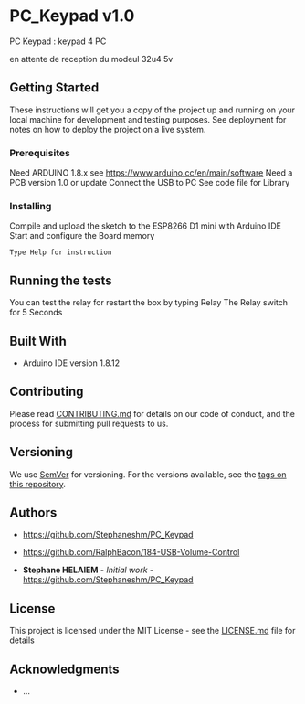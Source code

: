 # PC_Keypad v1.0

PC Keypad : keypad 4 PC

en attente de reception du modeul 32u4 5v


## Getting Started

These instructions will get you a copy of the project up and running on your local machine for development and testing purposes. See deployment for notes on how to deploy the project on a live system.

### Prerequisites

Need ARDUINO 1.8.x see https://www.arduino.cc/en/main/software
Need a PCB version 1.0 or update
Connect the USB to PC
See code file for Library


### Installing

Compile and upload the sketch to the ESP8266 D1 mini with Arduino IDE
Start and configure the Board memory

```
Type Help for instruction
```

## Running the tests

You can test the relay for restart the box by typing Relay
The Relay switch for 5 Seconds



## Built With

* Arduino IDE  version 1.8.12

## Contributing

Please read [CONTRIBUTING.md](https://github.com/Stephaneshm/Web_WatchDOG) for details on our code of conduct, and the process for submitting pull requests to us.

## Versioning

We use [SemVer](http://semver.org/) for versioning. For the versions available, see the [tags on this repository](https://github.com/Stephaneshm/PC_Keypad). 

## Authors

* https://github.com/Stephaneshm/PC_Keypad
* https://github.com/RalphBacon/184-USB-Volume-Control


* **Stephane HELAIEM** - *Initial work* - https://github.com/Stephaneshm/PC_Keypad

## License

This project is licensed under the MIT License - see the [LICENSE.md](LICENSE.md) file for details

## Acknowledgments

* ...









